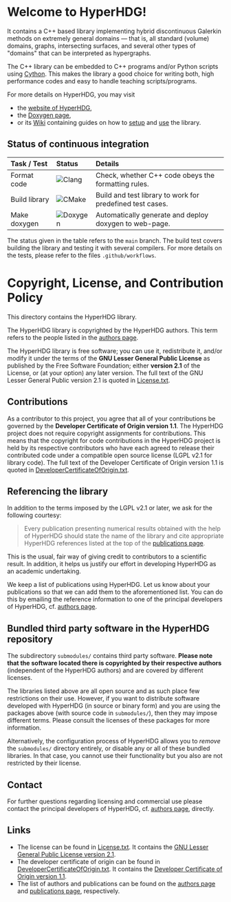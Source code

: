 # Welcome to HyperHDG!

It contains a C++ based library implementing hybrid discontinuous Galerkin methods on extremely
general domains &mdash; that is, all standard (volume) domains, graphs, intersecting surfaces, and
several other types of "domains" that can be interpreted as hypergraphs.

The C++ library can be embedded to C++ programs and/or Python scripts using [Cython](
https://cython.org/). This makes the library a good choice for writing both, high performance codes
and easy to handle teaching scripts/programs.

For more details on HyperHDG, you may visit

- the [website of HyperHDG](https://andreasrupp.github.io/HyperHDG),
- the [Doxygen page](https://hyperhdg.github.io/auto_pages/doxygen),
- or its [Wiki](https://github.com/AndreasRupp/HyperHDG/wiki) containing guides on how to [setup](
https://github.com/AndreasRupp/HyperHDG/wiki/Setup) and [use](
https://github.com/AndreasRupp/HyperHDG/wiki/Usage) the library.


## Status of continuous integration

<div align="center">

| Task / Test   | Status                                                                          | Details                                                   |
|:--------------|:--------------------------------------------------------------------------------|:----------------------------------------------------------|
| Format code   | ![Clang](https://github.com/AndreasRupp/HyperHDG/workflows/Clang/badge.svg)     | Check, whether C++ code obeys the formatting rules.       |
| Build library | ![CMake](https://github.com/AndreasRupp/HyperHDG/workflows/CMake/badge.svg)     | Build and test library to work for predefined test cases. |
| Make doxygen  | ![Doxygen](https://github.com/AndreasRupp/HyperHDG/workflows/Doxygen/badge.svg) | Automatically generate and deploy doxygen to web-page.    |

</div>

The status given in the table refers to the `main` branch. The build test covers building the
library and testing it with several compilers. For more details on the tests, please refer to the
files `.github/workflows`.


# Copyright, License, and Contribution Policy

This directory contains the HyperHDG library.

The HyperHDG library is copyrighted by the HyperHDG authors. This term refers to the people listed
in the [authors page](https://github.com/AndreasRupp/HyperHDG/wiki/Authors).

The HyperHDG library is free software; you can use it, redistribute it, and/or modify it under the 
terms of the <b>GNU Lesser General Public License</b> as published by the Free Software Foundation; 
either <b>version 2.1</b> of the License, or (at your option) any later version. The full text of
the GNU Lesser General Public version 2.1 is quoted in [License.txt](License.txt).


## Contributions

As a contributor to this project, you agree that all of your contributions be governed by the
<b>Developer Certificate of Origin version 1.1</b>. The HyperHDG project does not require copyright
assignments for contributions. This means that the copyright for code contributions in the HyperHDG
project is held by its respective contributors who have each agreed to release their contributed
code under a compatible open source license (LGPL v2.1 for library code). The full text of the 
Developer Certificate of Origin version 1.1 is quoted in [DeveloperCertificateOfOrigin.txt](
DeveloperCertificateOfOrigin.txt).


## Referencing the library

In addition to the terms imposed by the LGPL v2.1 or later, we ask for the following courtesy:

> Every publication presenting numerical results obtained with the help of HyperHDG should state the
> name of the library and cite appropriate HyperHDG references listed at the top of the 
> [publications page](https://github.com/AndreasRupp/HyperHDG/wiki/Publications).

This is the usual, fair way of giving credit to contributors to a scientific result. In addition, it
helps us justify our effort in developing HyperHDG as an academic undertaking.

We keep a list of publications using HyperHDG. Let us know about your publications so that we can 
add them to the aforementioned list. You can do this by emailing the reference information to one of
the principal developers of HyperHDG, cf. [authors page](
https://github.com/AndreasRupp/HyperHDG/wiki/Authors).


## Bundled third party software in the HyperHDG repository

The subdirectory `submodules/` contains third party software. <b>Please note that the software
located there is copyrighted by their respective authors</b> (independent of the HyperHDG authors)
and are covered by different licenses.

The libraries listed above are all open source and as such place few restrictions on their use.
However, if you want to distribute software developed with HyperHDG (in source or binary form) and
you are using the packages above (with source code in `submodules/`), then they may impose
different terms. Please consult the licenses of these packages for more information.

Alternatively, the configuration process of HyperHDG allows you to <i>remove</i> the `submodules/`
directory entirely, or disable any or all of these bundled libraries. In that case, you cannot use
their functionality but you also are not restricted by their license.


## Contact

For further questions regarding licensing and commercial use please contact the principal developers
of HyperHDG, cf. [authors page](https://github.com/AndreasRupp/HyperHDG/wiki/Authors), directly.


## Links

- The license can be found in [License.txt](License.txt). It contains the [GNU Lesser General Public
License version 2.1](https://www.gnu.org/licenses/old-licenses/lgpl-2.1.en.html).
- The developer certificate of origin can be found in 
[DeveloperCertificateOfOrigin.txt](DeveloperCertificateOfOrigin.txt). It contains the [Developer 
Certificate of Origin version 1.1](https://developercertificate.org/).
- The list of authors and publications can be found on the [authors page](
https://github.com/AndreasRupp/HyperHDG/wiki/Authors) and 
[publications page](https://github.com/AndreasRupp/HyperHDG/wiki/Publications), respectively.
